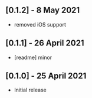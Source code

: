 ## [0.1.2] - 8 May 2021

* removed iOS support

## [0.1.1] - 26 April 2021

* [readme] minor

## [0.1.0] - 25 April 2021

* Initial release
